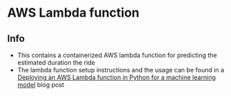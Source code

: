 # AWS Lambda function


## Info
* This contains a containerized AWS lambda function for predicting the estimated duration the ride
* The lambda function setup instructions and the usage can be found in a [Deploying an AWS Lambda function in Python for a machine learning model](https://abhishekrs4.github.io/blogs/tech_blogs/tech_blog_5.html) blog post
